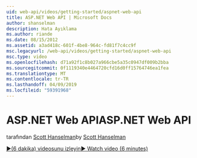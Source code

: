 ```yaml
---
uid: web-api/videos/getting-started/aspnet-web-api
title: ASP.NET Web API | Microsoft Docs
author: shanselman
description: Hata Ayıklama
ms.author: riande
ms.date: 08/15/2012
ms.assetid: a3ad418c-601f-4be8-964c-fd81f7c4cc9f
msc.legacyurl: /web-api/videos/getting-started/aspnet-web-api
msc.type: video
ms.openlocfilehash: d71a92f1c8b027a966cbe5a35c0947df009b2bba
ms.sourcegitcommit: 0f1119340e4464720cfd16d0ff15764746ea1fea
ms.translationtype: MT
ms.contentlocale: tr-TR
ms.lasthandoff: 04/09/2019
ms.locfileid: "59391968"
---
```

# <a name="aspnet-web-api"></a><span data-ttu-id="f6050-103">ASP.NET Web API</span><span class="sxs-lookup"><span data-stu-id="f6050-103">ASP.NET Web API</span></span>

<span data-ttu-id="f6050-104">tarafından [Scott Hanselman](https://github.com/shanselman)</span><span class="sxs-lookup"><span data-stu-id="f6050-104">by [Scott Hanselman](https://github.com/shanselman)</span></span>

[<span data-ttu-id="f6050-105">&#9654;(6 dakika) videosunu izleyin</span><span class="sxs-lookup"><span data-stu-id="f6050-105">&#9654; Watch video (6 minutes)</span></span>](https://channel9.msdn.com/Blogs/ASP-NET-Site-Videos/aspnet-web-api)
